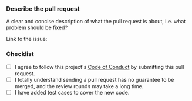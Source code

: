 ### Describe the pull request

A clear and concise description of what the pull request is about, i.e. what problem should be fixed? 

Link to the issue: <!-- paste the issue link here, or put "n/a" if not applicable -->

### Checklist

- [ ] I agree to follow this project's [Code of Conduct](https://go.dev/conduct) by submitting this pull request.
- [ ] I totally understand sending a pull request has no guarantee to be merged, and the review rounds may take a long time.
- [ ] I have added test cases to cover the new code.
